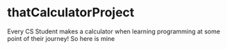 # thatCalculatorProject
Every CS Student makes a calculator when learning programming at some point of their journey! So here is mine
